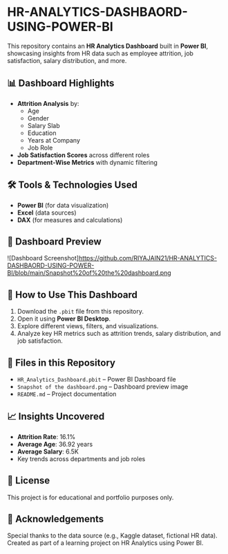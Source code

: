 # HR-ANALYTICS-DASHBAORD-USING-POWER-BI

This repository contains an **HR Analytics Dashboard** built in **Power BI**, showcasing insights from HR data such as employee attrition, job satisfaction, salary distribution, and more.

## 📊 Dashboard Highlights

- **Attrition Analysis** by:
  - Age
  - Gender
  - Salary Slab
  - Education
  - Years at Company
  - Job Role
- **Job Satisfaction Scores** across different roles
- **Department-Wise Metrics** with dynamic filtering

## 🛠 Tools & Technologies Used

- **Power BI** (for data visualization)
- **Excel** (data sources)
- **DAX** (for measures and calculations)

## 📸 Dashboard Preview

![Dashboard Screenshot]https://github.com/RIYAJAIN21/HR-ANALYTICS-DASHBAORD-USING-POWER-BI/blob/main/Snapshot%20of%20the%20dashboard.png

## 🚀 How to Use This Dashboard

1. Download the `.pbit` file from this repository.
2. Open it using **Power BI Desktop**.
3. Explore different views, filters, and visualizations.
4. Analyze key HR metrics such as attrition trends, salary distribution, and job satisfaction.

## 📂 Files in this Repository

- `HR_Analytics_Dashboard.pbit` – Power BI Dashboard file
- `Snapshot of the dashboard.png` – Dashboard preview image
- `README.md` – Project documentation

## 📈 Insights Uncovered

- **Attrition Rate**: 16.1%
- **Average Age**: 36.92 years
- **Average Salary**: 6.5K
- Key trends across departments and job roles

## 📄 License

This project is for educational and portfolio purposes only.

## 🙌 Acknowledgements

Special thanks to the data source (e.g., Kaggle dataset, fictional HR data).  
Created as part of a learning project on HR Analytics using Power BI.

